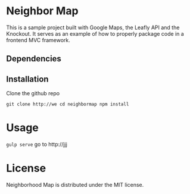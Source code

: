 # Neighbor Map
This is a sample project built with Google Maps, the Leafly API and the Knockout.
It serves as an example of how to properly package code in a frontend MVC framework.

## Dependencies

## Installation

Clone the github repo

`git clone http://we
cd neighbormap
npm install`

# Usage

`gulp serve`
go to http://jjj

# License

Neighborhood Map is distributed under the MIT license.